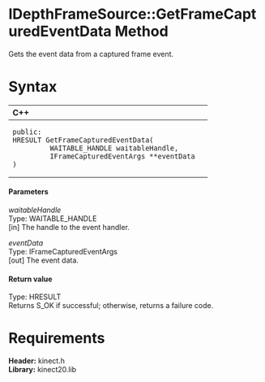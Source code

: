 IDepthFrameSource::GetFrameCapturedEventData Method  
===================================================  

Gets the event data from a captured frame event. <span id="syntaxSection"></span>

Syntax  
======  

<table>
<colgroup>
<col width="100%" />
</colgroup>
<thead>
<tr class="header">
<th align="left">C++</th>
</tr>
</thead>
<tbody>
<tr class="odd">
<td align="left"><pre><code>public:  
HRESULT GetFrameCapturedEventData(  
         WAITABLE_HANDLE waitableHandle,  
         IFrameCapturedEventArgs **eventData  
)</code></pre></td>
</tr>
</tbody>
</table>

<span id="ID4EG"></span>
#### Parameters  

*waitableHandle*    
Type: WAITABLE\_HANDLE  
[in] The handle to the event handler.  

*eventData*    
Type: IFrameCapturedEventArgs  
[out] The event data.  

<span id="ID4EP"></span>
#### Return value  

Type: HRESULT  
Returns S\_OK if successful; otherwise, returns a failure code.  

<span id="requirements"></span>

Requirements  
============  

**Header:** kinect.h  
**Library:** kinect20.lib  



<!--Please do not edit the data in the comment block below.-->
<!--
TOCTitle : GetFrameCapturedEventData Method
RLTitle : IDepthFrameSource::GetFrameCapturedEventData Method
KeywordK : GetFrameCapturedEventData method
KeywordK : IDepthFrameSource::GetFrameCapturedEventData method
KeywordF : IDepthFrameSource::GetFrameCapturedEventData
KeywordF : GetFrameCapturedEventData
KeywordF : Microsoft.Kinect.kinect.IDepthFrameSource.GetFrameCapturedEventData(WAITABLE_HANDLE,IFrameCapturedEventArgs@)
KeywordA : M:Microsoft.Kinect.kinect.IDepthFrameSource.GetFrameCapturedEventData(WAITABLE_HANDLE,IFrameCapturedEventArgs@)
AssetID : M:Microsoft.Kinect.kinect.IDepthFrameSource.GetFrameCapturedEventData(WAITABLE_HANDLE,IFrameCapturedEventArgs@)
Locale : en-us
CommunityContent : 1
APIType : Managed
APILocation : 
APIName : Microsoft.Kinect.kinect.IDepthFrameSource::GetFrameCapturedEventData
TargetOS : Windows
TopicType : kbSyntax
DevLang : C++
DocSet : K4Wv2
ProjType : K4Wv2Proj
Technology : Kinect for Windows
Product : Kinect for Windows SDK v2
productversion : 20
-->
